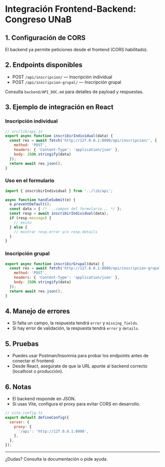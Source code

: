 # Integración Frontend-Backend: Congreso UNaB

## 1. Configuración de CORS
El backend ya permite peticiones desde el frontend (CORS habilitado).

## 2. Endpoints disponibles
- POST `/api/inscripcion/` — Inscripción individual
- POST `/api/inscripcion-grupal/` — Inscripción grupal

Consulta `backend/API_DOC.md` para detalles de payload y respuestas.

## 3. Ejemplo de integración en React

### Inscripción individual
```js
// src/lib/api.js
export async function inscribirIndividual(data) {
  const res = await fetch('http://127.0.0.1:8000/api/inscripcion/', {
    method: 'POST',
    headers: { 'Content-Type': 'application/json' },
    body: JSON.stringify(data)
  });
  return await res.json();
}
```

### Uso en el formulario
```js
import { inscribirIndividual } from '../lib/api';

async function handleSubmit(e) {
  e.preventDefault();
  const data = { /* ...campos del formulario... */ };
  const resp = await inscribirIndividual(data);
  if (resp.message) {
    // éxito
  } else {
    // mostrar resp.error y/o resp.details
  }
}
```

### Inscripción grupal
```js
export async function inscribirGrupal(data) {
  const res = await fetch('http://127.0.0.1:8000/api/inscripcion-grupal/', {
    method: 'POST',
    headers: { 'Content-Type': 'application/json' },
    body: JSON.stringify(data)
  });
  return await res.json();
}
```

## 4. Manejo de errores
- Si falta un campo, la respuesta tendrá `error` y `missing_fields`.
- Si hay error de validación, la respuesta tendrá `error` y `details`.

## 5. Pruebas
- Puedes usar Postman/Insomnia para probar los endpoints antes de conectar el frontend.
- Desde React, asegúrate de que la URL apunte al backend correcto (localhost o producción).

## 6. Notas
- El backend responde en JSON.
- Si usas Vite, configura el proxy para evitar CORS en desarrollo.

```js
// vite.config.ts
export default defineConfig({
  server: {
    proxy: {
      '/api': 'http://127.0.0.1:8000',
    },
  },
});
```

---

¿Dudas? Consulta la documentación o pide ayuda.
